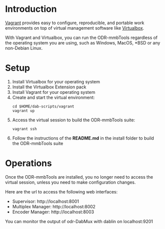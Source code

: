 # Introduction
[Vagrant](https://www.vagrantup.com) provides easy to configure, reproducible, and portable work environments on top of virtual management software like [Virtualbox](https://www.virtualbox.org/).

With Vagrant and Virtualbox, you can run the ODR-mmbTools regardless of the operating system you are using, such as Windows, MacOS, *BSD or any non-Debian Linux.

# Setup
1. Install Virtualbox for your operating system
1. Install the Virtualbox Extension pack
1. Install Vagrant for your operating system
1. Create and start the virtual environment:
    ```
    cd $HOME/dab-scripts/vagrant
    vagrant up
    ```
1. Access the virtual session to build the ODR-mmbTools suite:
    ```
    vagrant ssh
    ```
1. Follow the instructions of the **README.md** in the install folder to build the ODR-mmbTools suite

# Operations
Once the ODR-mmbTools are installed, you no longer need to access the virtual session, unless you need to make configuration changes.

Here are the url to access the following web interfaces:
- Supervisor: http://localhost:8001
- Multiplex Manager: http://localhost:8002
- Encoder Manager: http://localhost:8003

You can monitor the output of odr-DabMux with dablin on localhost:9201